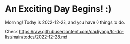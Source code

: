 # An Exciting Day Begins! :)

Morning! Today is 2022-12-28, and you have 0 things to do.

Check https://raw.githubusercontent.com/cauliyang/to-do-list/main/todos/2022-12-28.md